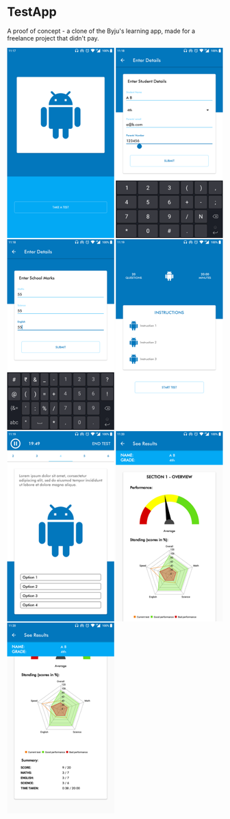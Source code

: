 # TestApp

A proof of concept - a clone of the Byju's learning app, made for a freelance project that didn't pay.

<img src="screenshots/1.png" alt="1" width="250"/> <img src="screenshots/2.png" alt="2" width="250"/> <img src="screenshots/3.png" alt="3" width="250"/> <img src="screenshots/4.png" alt="4" width="250"/> <img src="screenshots/5.png" alt="5" width="250"/> <img src="screenshots/6.png" alt="6" width="250"/> <img src="screenshots/7.png" alt="7" width="250"/>
